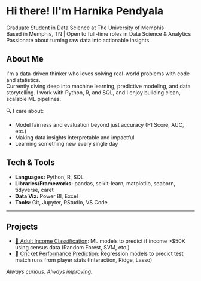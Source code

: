 #  Hi there! II'm Harnika Pendyala

Graduate Student in Data Science at The University of Memphis  
Based in Memphis, TN | Open to full-time roles in Data Science & Analytics  
Passionate about turning raw data into actionable insights  


## About Me

I'm a data-driven thinker who loves solving real-world problems with code and statistics.  
Currently diving deep into machine learning, predictive modeling, and data storytelling. I work with Python, R, and SQL, and I enjoy building clean, scalable ML pipelines.

🔍 I care about:
- Model fairness and evaluation beyond just accuracy (F1 Score, AUC, etc.)
- Making data insights interpretable and impactful
- Learning something new every single day

## Tech & Tools

- **Languages:** Python, R, SQL  
- **Libraries/Frameworks:** pandas, scikit-learn, matplotlib, seaborn, tidyverse, caret  
- **Data Viz:** Power BI, Excel  
- **Tools:** Git, Jupyter, RStudio, VS Code

---

## Projects

- [🔎 Adult Income Classification](https://github.com/yourusername/adult-income-classification): ML models to predict if income >$50K using census data (Random Forest, SVM, etc.)
- [🏏 Cricket Performance Prediction](https://github.com/yourusername/cricket-run-prediction): Regression models to predict test match runs from player stats (Interaction, Ridge, Lasso)


*Always curious. Always improving.*
